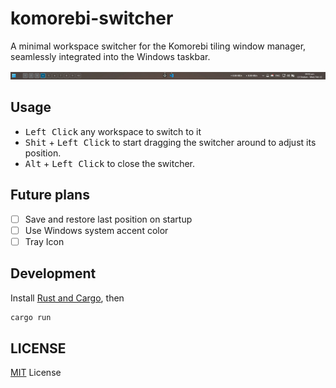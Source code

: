 # komorebi-switcher

A minimal workspace switcher for the Komorebi tiling window manager, seamlessly integrated into the Windows taskbar.

![Image showcasing komorebi switcher](.github/image.png)

## Usage

- <kbd>Left Click</kbd> any workspace to switch to it
- <kbd>Shit</kbd> + <kbd>Left Click</kbd> to start dragging the switcher around to adjust its position.
- <kbd>Alt</kbd> + <kbd>Left Click</kbd> to close the switcher.

## Future plans

- [ ] Save and restore last position on startup
- [ ] Use Windows system accent color
- [ ] Tray Icon

## Development

Install [Rust and Cargo](https://rustup.rs/), then

```sh
cargo run
```

## LICENSE

[MIT](./LICENSE) License

